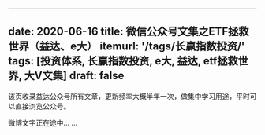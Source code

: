 
---
date: 2020-06-16
title:  微信公众号文集之ETF拯救世界（益达、e大）
itemurl: '/tags/长赢指数投资/'
tags: [投资体系, 长赢指数投资, e大, 益达, etf拯救世界, 大V文集]
draft: false
---

该页收录益达公众号所有文章，更新频率大概半年一次，做集中学习用途，平时可以直接浏览公众号。

微博文字正在途中... ...

